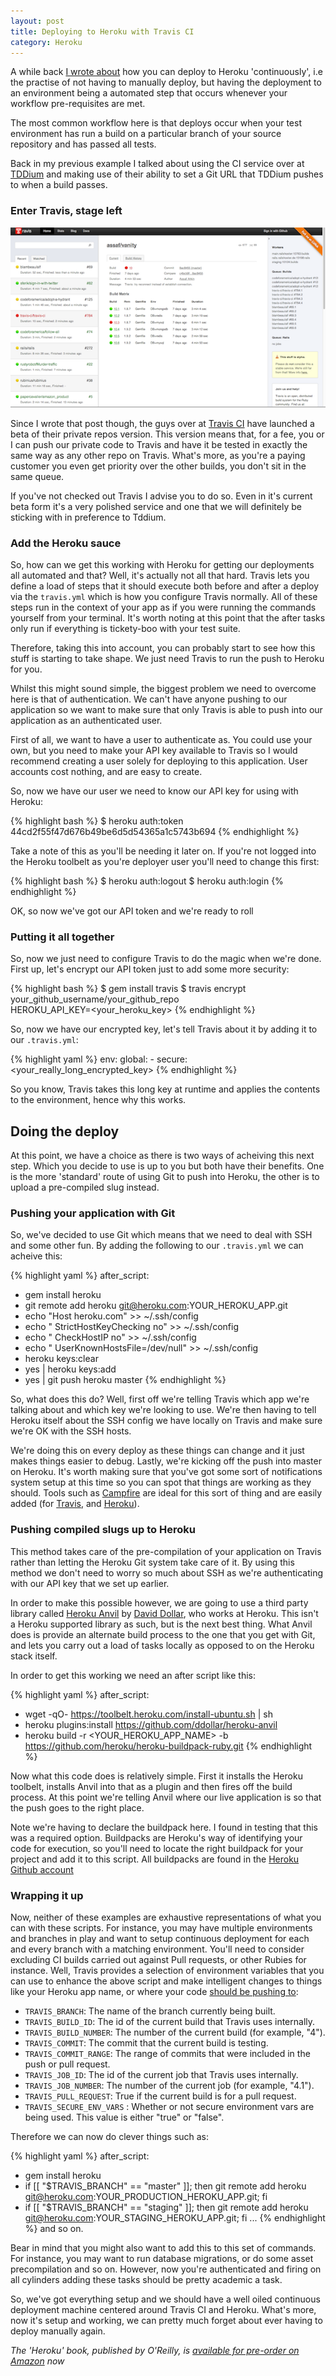 ```yaml
---
layout: post
title: Deploying to Heroku with Travis CI
category: Heroku
---
```


A while back [I wrote about](/continuous-deployment-with-heroku/) how you can deploy to Heroku 'continuously',
i.e the practise of not having to manually deploy, but having the
deployment to an environment being a automated step that occurs whenever
your workflow pre-requisites are met.

The most common workflow here is that deploys occur when your test
environment has run a build on a particular branch of your source
repository and has passed all tests.

Back in my previous example I talked about using the CI service over at
[TDDium](http://www.tddium.com) and making use of their ability to set a Git URL that TDDium
pushes to when a build passes.

### Enter Travis, stage left

![Travis](/images/travis.png)

Since I wrote that post though, the guys over at [Travis
CI](http://travis-ci.org) have launched
a beta of their private repos version.  This version means that, for a
fee, you or I can push our private code to Travis and have it be tested
in exactly the same way as any other repo on Travis.  What's more, as
you're a paying customer you even get priority over the other builds,
you don't sit in the same queue.

If you've not checked out Travis I advise you to do so.  Even in it's
current beta form it's a very polished service and one that we will
definitely be sticking with in preference to Tddium.

### Add the Heroku sauce

So, how can we get this working with Heroku for getting our deployments
all automated and that?  Well, it's actually not all that hard.  Travis
lets you define a load of steps that it should execute both before and
after a deploy via the `travis.yml` which is how you configure Travis
normally.  All of these steps run in the context of your app as if you
were running the commands yourself from your terminal.  It's worth
noting at this point that the after tasks only run if everything is
tickety-boo with your test suite.

Therefore, taking this into account, you can probably start to see how
this stuff is starting to take shape.  We just need Travis to run the
push to Heroku for you.

Whilst this might sound simple, the biggest problem we need to overcome
here is that of authentication.  We can't have anyone pushing to our
application so we want to make sure that only Travis is able to push
into our application as an authenticated user.

First of all, we want to have a user to authenticate as.  You could use
your own, but you need to make your API key available to Travis so I
would recommend creating a user solely for deploying to this
application. User accounts cost nothing, and are easy to create.

So, now we have our user we need to know our API key for using with
Heroku:

{% highlight bash %}
$ heroku auth:token
44cd2f55f47d676b49be6d5d54365a1c5743b694
{% endhighlight %}

Take a note of this as you'll be needing it later on.  If you're not
logged into the Heroku toolbelt as you're deployer user you'll need to
change this first:

{% highlight bash %}
$ heroku auth:logout
$ heroku auth:login
{% endhighlight %}

OK, so now we've got our API token and we're ready to roll

### Putting it all together

So, now we just need to configure Travis to do the magic when we're
done.  First up, let's encrypt our API token just to add some more
security:

{% highlight bash %}
$ gem install travis
$ travis encrypt your_github_username/your_github_repo \
  HEROKU_API_KEY=<your_heroku_key>
{% endhighlight %}

So, now we have our encrypted key, let's tell Travis about it by adding
it to our `.travis.yml`:

{% highlight yaml %}
env:
  global:
    - secure: <your_really_long_encrypted_key>
{% endhighlight %}

So you know, Travis takes this long key at runtime and applies the
contents to the environment, hence why this works.

## Doing the deploy

At this point, we have a choice as there is two ways of acheiving this
next step.  Which you decide to use is up to you but both have their
benefits.  One is the more 'standard' route of using Git to push into
Heroku, the other is to upload a pre-compiled slug instead.

### Pushing your application with Git

So, we've decided to use Git which means that we need to deal with SSH
and some other fun.  By adding the following to our `.travis.yml` we can
acheive this:

{% highlight yaml %}
after_script:
  - gem install heroku
  - git remote add heroku git@heroku.com:YOUR_HEROKU_APP.git
  - echo "Host heroku.com" >> ~/.ssh/config
  - echo "   StrictHostKeyChecking no" >> ~/.ssh/config
  - echo "   CheckHostIP no" >> ~/.ssh/config
  - echo "   UserKnownHostsFile=/dev/null" >> ~/.ssh/config
  - heroku keys:clear
  - yes | heroku keys:add
  - yes | git push heroku master
{% endhighlight %}

So, what does this do?  Well, first off we're telling Travis which app
we're talking about and which key we're looking to use.  We're then
having to tell Heroku itself about the SSH config we have locally on
Travis and make sure we're OK with the SSH hosts.

We're doing this on every deploy as these things can change and
it just makes things easier to debug.  Lastly, we're kicking off the
push into master on Heroku.  It's worth making sure that you've got some
sort of notifications system setup at this time so you can spot that
things are working as they should.  Tools such as
[Campfire](http://campfirenow.com/) are ideal for
this sort of thing and are easily added (for
[Travis](http://about.travis-ci.org/docs/user/notifications/), and
[Heroku](https://addons.heroku.com/deployhooks)).

### Pushing compiled slugs up to Heroku

This method takes care of the pre-compilation of your application on
Travis rather than letting the Heroku Git system take care of it.  By
using this method we don't need to worry so much about SSH as we're
authenticating with our API key that we set up earlier.

In order to make this possible however, we are going to use a third
party library called [Heroku
Anvil](https://github.com/ddollar/heroku-anvil) by [David
Dollar](http://david.dollar.io/), who works at
Heroku.  This isn't a Heroku supported library as such, but is the next
best thing.  What Anvil does is provide an alternate build process to
the one that you get with Git, and lets you carry out a load of tasks
locally as opposed to on the Heroku stack itself.

In order to get this working we need an after script like this:

{% highlight yaml %}
after_script:
  - wget -qO- https://toolbelt.heroku.com/install-ubuntu.sh | sh
  - heroku plugins:install https://github.com/ddollar/heroku-anvil
  - heroku build -r <YOUR_HEROKU_APP_NAME>  -b
    https://github.com/heroku/heroku-buildpack-ruby.git
{% endhighlight %}

Now what this code does is relatively simple.  First it installs the
Heroku toolbelt, installs Anvil into that as a plugin and then fires off
the build process.  At this point we're telling Anvil where our live
application is so that the push goes to the right place.

Note we're having to declare the buildpack here.  I found in testing
that this was a required option.  Buildpacks are Heroku's way of
identifying your code for execution, so you'll need to locate the right
buildpack for your project and add it to this script.  All buildpacks
are found in the [Heroku Github account](http://www.github.com/heroku)

### Wrapping it up

Now, neither of these examples are exhaustive representations of what
you can with these scripts.  For instance,
you may have multiple environments and branches in play and want to
setup continuous deployment for each and every branch with a matching
environment.  You'll need to consider excluding CI builds carried out
against Pull requests, or other Rubies for instance.  Well, Travis provides a selection of environment variables
that you can use to enhance the above script and make intelligent
changes to things like your Heroku app name, or where your code [should
be pushing to](/deploying-topic-branches-to-heroku/):

* `TRAVIS_BRANCH`: The name of the branch currently being built.
* `TRAVIS_BUILD_ID`: The id of the current build that Travis uses
internally.
* `TRAVIS_BUILD_NUMBER`: The number of the current build (for example, "4").
* `TRAVIS_COMMIT`: The commit that the current build is testing.
* `TRAVIS_COMMIT_RANGE`: The range of commits that were included in the push
or pull request.
* `TRAVIS_JOB_ID`: The id of the current job that Travis uses internally.
* `TRAVIS_JOB_NUMBER`: The number of the current job (for example, "4.1").
* `TRAVIS_PULL_REQUEST`: True if the current build is for a pull request.
* `TRAVIS_SECURE_ENV_VARS` : Whether or not secure environment vars are being
used. This value is either "true" or "false".

Therefore we can now do clever things such as:

{% highlight yaml %}
after_script:
  - gem install heroku
  - if [[ "$TRAVIS_BRANCH" == "master" ]]; then git remote add heroku
      git@heroku.com:YOUR_PRODUCTION_HEROKU_APP.git; fi
  - if [[ "$TRAVIS_BRANCH" == "staging" ]]; then git remote add heroku
      git@heroku.com:YOUR_STAGING_HEROKU_APP.git; fi
  ...
{% endhighlight %}
and so on.

Bear in mind that you might also want to add this to this set of
commands.  For instance, you may want to run database migrations, or do
some asset precompilation and so on.  However, now you're authenticated
and firing on all cylinders adding these tasks should be pretty academic
a task.

So, we've got everything setup and we should have a well oiled
continuous deployment machine centered around Travis CI and Heroku. What's more, now it's setup and working, we can pretty much forget about
ever having to deploy manually again.

*The 'Heroku' book, published by O'Reilly, is [available for
pre-order on
Amazon](http://www.amazon.co.uk/gp/product/144934139X/ref=as_li_tf_tl?ie=UTF8&camp=1634&creative=6738&creativeASIN=144934139X&linkCode=as2&tag=neilmidd-21)
now*
